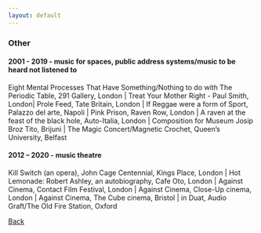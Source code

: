 ```yaml
---
layout: default
---
```

### Other

#### 2001 - 2019 - music for spaces, public address systems/music to be heard not listened to 

Eight Mental Processes That Have Something/Nothing to do with The Periodic Table, 291 Gallery, London | Treat Your Mother Right - Paul Smith, London| Prole Feed, Tate Britain, London | If Reggae were a form of Sport, Palazzo del arte, Napoli | Pink Prison, Raven Row, London | A raven at the feast of the black hole, Auto-Italia, London | Composition for Museum Josip Broz Tito, Brijuni | The Magic Concert/Magnetic Crochet, Queen’s University, Belfast

#### 2012 – 2020 - music theatre

Kill Switch (an opera), John Cage Centennial, Kings Place, London | Hot Lemonade: Robert Ashley, an autobiography, Cafe Oto, London | Against Cinema, Contact Film Festival, London |
Against Cinema, Close-Up cinema, London | Against Cinema, The Cube cinema, Bristol | in Duat, Audio Graft/The Old Fire Station, Oxford

[Back](index.html)
